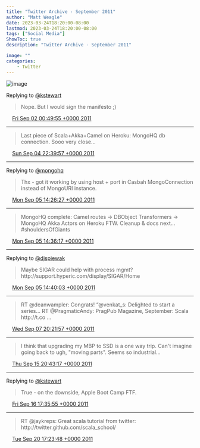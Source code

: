 ```yaml
---
title: "Twitter Archive - September 2011"
author: "Matt Weagle"
date: 2023-03-24T18:20:00-08:00
lastmod: 2023-03-24T18:20:00-08:00
tags: ["Social Media"]
ShowToc: true
description: "Twitter Archive - September 2011"

image: ""
categories: 
    - Twitter
---
```

![image](/sadtwitterbird3.jpg)

Replying to [@kstewart](https://twitter.com/kstewart/status/109412277366702081)

> Nope\.  But I would sign the manifesto ;\)

<img src="./media/tweet.ico" width="12" /> [Fri Sep 02 00:49:55 +0000 2011](https://twitter.com/mweagle/status/109427802515849217)

----

> Last piece of Scala\+Akka\+Camel on Heroku: MongoHQ db connection\.  Sooo very close\.\.\.

<img src="./media/tweet.ico" width="12" /> [Sun Sep 04 22:39:57 +0000 2011](https://twitter.com/mweagle/status/110482258250575872)

----

Replying to [@mongohq](https://twitter.com/composeio/status/110497550565507073)

> Thx \- got it working by using host \+ port in Casbah MongoConnection instead of MongoURI instance\.

<img src="./media/tweet.ico" width="12" /> [Mon Sep 05 14:26:27 +0000 2011](https://twitter.com/mweagle/status/110720450031665152)

----

> MongoHQ complete: Camel routes \-&gt; DBObject Transformers \-&gt; MongoHQ Akka Actors on Heroku FTW\.  Cleanup & docs next\.\.\. \#shouldersOfGiants

<img src="./media/tweet.ico" width="12" /> [Mon Sep 05 14:36:17 +0000 2011](https://twitter.com/mweagle/status/110722926894002176)

----

Replying to [@djspiewak](https://twitter.com/djspiewak/status/110441965010685953)

> Maybe SIGAR could help with process mgmt?  http://support\.hyperic\.com/display/SIGAR/Home

<img src="./media/tweet.ico" width="12" /> [Mon Sep 05 14:40:03 +0000 2011](https://twitter.com/mweagle/status/110723872646635520)

----

> RT @deanwampler: Congrats\! “@venkat\_s: Delighted to start a series\.\.\.  RT @PragmaticAndy: PragPub Magazine, September: Scala http://t\.co \.\.\.

<img src="./media/tweet.ico" width="12" /> [Wed Sep 07 20:21:57 +0000 2011](https://twitter.com/mweagle/status/111534694163677184)

----

> I think that upgrading my MBP to SSD is a one way trip\.  Can't imagine going back to ugh, "moving parts"\. Seems so industrial\.\.\.

<img src="./media/tweet.ico" width="12" /> [Thu Sep 15 20:43:17 +0000 2011](https://twitter.com/mweagle/status/114439162169536512)

----

Replying to [@kstewart](https://twitter.com/kstewart/status/114546990590861312)

> True \- on the downside, Apple Boot Camp FTF\.

<img src="./media/tweet.ico" width="12" /> [Fri Sep 16 17:35:55 +0000 2011](https://twitter.com/mweagle/status/114754400475553792)

----

> RT @jaykreps: Great scala tutorial from twitter: http://twitter\.github\.com/scala\_school/

<img src="./media/tweet.ico" width="12" /> [Tue Sep 20 17:23:48 +0000 2011](https://twitter.com/mweagle/status/116200902192398336)